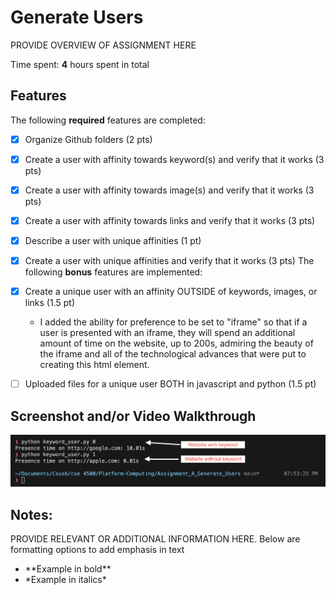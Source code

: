 # Generate Users

PROVIDE OVERVIEW OF ASSIGNMENT HERE

Time spent: **4** hours spent in total

## Features

The following **required** features are completed:

- [X] Organize Github folders (2 pts)
- [X] Create a user with affinity towards keyword(s) and verify that it works (3 pts)
- [X] Create a user with affinity towards image(s) and verify that it works (3 pts)
- [X] Create a user with affinity towards links and verify that it works (3 pts)
- [X] Describe a user with unique affinities (1 pt)
- [X] Create a user with unique affinities and verify that it works (3 pts)
The following **bonus** features are implemented:

- [X] Create a unique user with an affinity OUTSIDE of keywords, images, or links (1.5 pt)
    - I added the ability for preference to be set to "iframe" so that if a user is presented with an iframe, they will spend an additional amount of time on the website, up to 200s, admiring the beauty of the iframe and all of the technological advances that were put to creating this html element.
- [ ] Uploaded files for a unique user BOTH in javascript and python (1.5 pt)

## Screenshot and/or Video Walkthrough

<img src="https://github.com/elijahlarios/Platform-Computing/blob/main/Assignment_4_Generate_Users/images/question2.png" title='Terminal Output for Keyword User' width='' alt='Example Video Walkthrough' />


## Notes:
PROVIDE RELEVANT OR ADDITIONAL INFORMATION HERE. Below are formatting options to add emphasis in text
<ul>
  <li>**Example in bold**</li>
  <li>*Example in italics*</li>
</ul>
